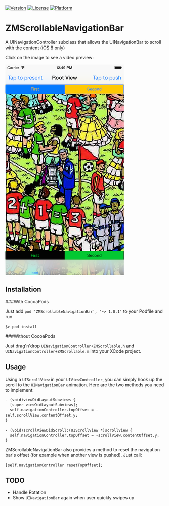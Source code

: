 [![Version](https://img.shields.io/cocoapods/v/ZMScrollableNavigationBar.svg?style=flat)](http://cocoapods.org/pods/ZMScrollableNavigationBar)
[![License](https://img.shields.io/cocoapods/l/ZMScrollableNavigationBar.svg?style=flat)](http://cocoapods.org/pods/ZMScrollableNavigationBar)
[![Platform](https://img.shields.io/cocoapods/p/ZMScrollableNavigationBar.svg?style=flat)](http://cocoapods.org/pods/ZMScrollableNavigationBar)

# ZMScrollableNavigationBar
A UINavigationController subclass that allows the UINavigationBar to scroll with the content (iOS 8 only)

Click on the image to see a video preview:

[![Screenshot](./Screenshots/ZMScrollableNavigationBarScreenshot.png)](http://www.dailymotion.com/video/x2ku8aq)

## Installation

###With CocoaPods

Just add `pod 'ZMScrollableNavigationBar', '~> 1.0.1'` to your Podfile and run

```
$> pod install
```

###Without CocoaPods

Just drag'n'drop `UINavigationController+ZMScrollable.h` and `UINavigationController+ZMScrollable.m` into your XCode project.

## Usage

Using a `UIScrollView` in your `UIViewController`, you can simply hook up the scroll to the `UINavigationBar` animation. Here are the two methods you need to implement:

```
- (void)viewDidLayoutSubviews {
  [super viewDidLayoutSubviews];
  self.navigationController.topOffset = -self.scrollView.contentOffset.y;
}

- (void)scrollViewDidScroll:(UIScrollView *)scrollView {
  self.navigationController.topOffset = -scrollView.contentOffset.y;
}
```

ZMScrollableNavigationBar also provides a method to reset the navigation bar's offset (for example when another view is pushed). Just call:

```
[self.navigationController resetTopOffset];
```

## TODO

- Handle Rotation
- Show `UINavigationBar` again when user quickly swipes up